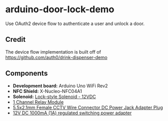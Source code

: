 # arduino-door-lock-demo

Use OAuth2 device flow to authenticate a user and unlock a door.

## Credit
The device flow implementation is built off of https://github.com/auth0/drink-dispenser-demo

## Components
* **Development board:** Arduino Uno WiFi Rev2
* **NFC Shield:** X-Nucleo-NFC04A1
* **Solenoid:** [Lock-style Solenoid - 12VDC](https://www.adafruit.com/product/1512)
* [1 Channel Relay Module](https://www.amazon.com/dp/B00XT0OSUQ?psc=1&ref=ppx_yo2_dt_b_product_details)
* [5.5x2.1mm Female CCTV Wire Connector DC Power Jack Adapter Plug](https://www.amazon.com/dp/B07PKNYN22?psc=1&ref=ppx_yo2_dt_b_product_details)
* [12V DC 1000mA (1A) regulated switching power adapter](https://www.adafruit.com/product/798?gclid=Cj0KCQjwp86EBhD7ARIsAFkgakhEprG1xGb5vyMJLJ7Wp811uUZHpqRvuqRTKSJ-yoaT8Jj68JB39k8aAtSSEALw_wcB)
